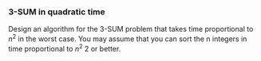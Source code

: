 ### 3-SUM in quadratic time
Design an algorithm for the 3-SUM problem that takes time proportional to $n^2$ in the worst case. 
You may assume that you can sort the n integers in time proportional to $n^2$ 
2
  or better.
